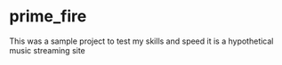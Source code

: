 # prime_fire
This was a sample project to test my skills and speed
it is a hypothetical music streaming site
